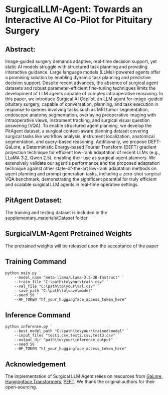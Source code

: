 # SurgicalLLM-Agent: Towards an Interactive AI Co-Pilot for Pituitary Surgery

## Abstract: 
Image-guided surgery demands adaptive, real-time decision support, yet static AI models struggle with structured task planning and providing interactive guidance. Large language models (LLMs)-powered agents offer a promising solution by enabling dynamic task planning and predictive decision support. Despite recent advances, the absence of surgical agent datasets and robust parameter-efficient fine-tuning techniques limits the development of LLM agents capable of complex intraoperative reasoning. In this paper, we introduce Surgical AI Copilot, an LLM agent for image-guided pituitary surgery, capable of conversation, planning, and task execution in response to queries involving tasks such as MRI tumor segmentation, endoscope anatomy segmentation, overlaying preoperative imaging with intraoperative views, instrument tracking, and surgical visual question answering (VQA). To enable structured agent planning, we develop the PitAgent dataset, a surgical context-aware planning dataset covering surgical tasks like workflow analysis, instrument localization, anatomical segmentation, and query-based reasoning. Additionally, we propose DEFT-GaLore, a Deterministic Energy-based Fourier Transform (DEFT) gradient projection technique for efficient low-rank adaptation of recent LLMs (e.g., LLaMA 3.2, Qwen 2.5), enabling their use as surgical agent planners.  We extensively validate our agent's performance and the proposed adaptation technique against other state-of-the-art low-rank adaptation methods on agent planning and prompt generation tasks, including a zero-shot surgical VQA benchmark, demonstrating the significant potential for truly efficient and scalable surgical LLM agents in real-time operative settings.

## PitAgent Dataset:
The training and testing dataset is included in the supplementary_materials\Dataset folder

## SurgicalVLM-Agent Pretrained Weights
The pretrained weights will be released upon the acceptance of the paper

## Training Command
```
python main.py `
    --model_name "meta-llama/Llama-3.2-3B-Instruct" `
    --train_file "C:\path\to\your\train.csv" `
    --val_file "C:\path\to\your\val.csv" `
    --save_path "C:\path\to\save\model" `
    --seed 50 `
    --HF_TOKEN "hf_your_huggingface_access_token_here"
```

## Inference Command
```
python inference.py `
    --best_model_path "C:\path\to\your\trained\model" `
    --input_files "test1.csv,test2.csv,test3.csv" `
    --output_dir "path\to\your\inference_output" `
    --seed 50 `
    --HF_TOKEN "hf_your_huggingface_access_token_here"
```

## Acknowledgement
The implementation of Surgical LLM Agent relies on resources from <a href="https://github.com/jiaweizzhao/GaLore">GaLore</a>, <a href="https://github.com/huggingface/transformers">Huggingface Transformers</a>, <a href="https://github.com/huggingface/peft">PEFT</a>. We thank the original authors for their open-sourcing.
